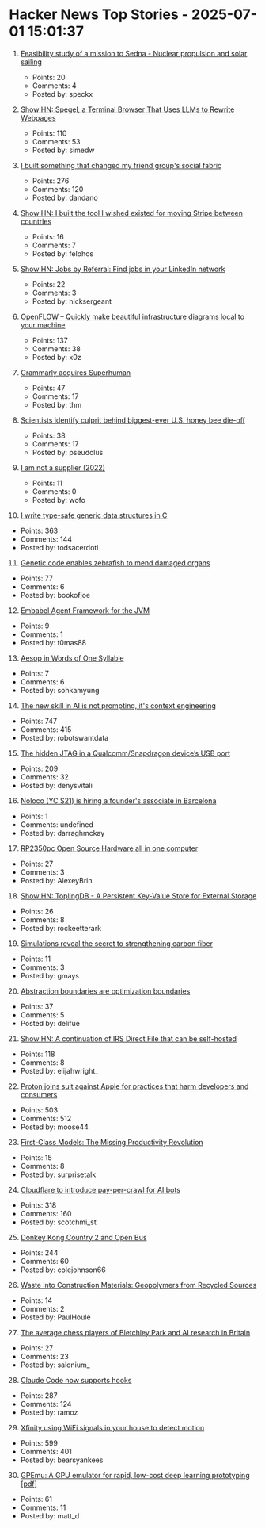 # Hacker News Top Stories - 2025-07-01 15:01:37

1. [Feasibility study of a mission to Sedna - Nuclear propulsion and solar sailing](https://arxiv.org/abs/2506.17732)
   - Points: 20
   - Comments: 4
   - Posted by: speckx

2. [Show HN: Spegel, a Terminal Browser That Uses LLMs to Rewrite Webpages](https://simedw.com/2025/06/23/introducing-spegel/)
   - Points: 110
   - Comments: 53
   - Posted by: simedw

3. [I built something that changed my friend group's social fabric](https://blog.danpetrolito.xyz/i-built-something-that-changed-my-friend-gro-social-fabric/)
   - Points: 276
   - Comments: 120
   - Posted by: dandano

4. [Show HN: I built the tool I wished existed for moving Stripe between countries](https://www.stripemove.com/)
   - Points: 16
   - Comments: 7
   - Posted by: felphos

5. [Show HN: Jobs by Referral: Find jobs in your LinkedIn network](https://jobsbyreferral.com/)
   - Points: 22
   - Comments: 3
   - Posted by: nicksergeant

6. [OpenFLOW – Quickly make beautiful infrastructure diagrams local to your machine](https://github.com/stan-smith/OpenFLOW)
   - Points: 137
   - Comments: 38
   - Posted by: x0z

7. [Grammarly acquires Superhuman](https://www.reuters.com/business/grammarly-acquires-email-startup-superhuman-ai-platform-push-2025-07-01/)
   - Points: 47
   - Comments: 17
   - Posted by: thm

8. [Scientists identify culprit behind biggest-ever U.S. honey bee die-off](https://www.science.org/content/article/scientists-identify-culprit-behind-biggest-ever-u-s-honeybee-die)
   - Points: 38
   - Comments: 17
   - Posted by: pseudolus

9. [I am not a supplier (2022)](https://www.softwaremaxims.com/blog/not-a-supplier)
   - Points: 11
   - Comments: 0
   - Posted by: wofo

10. [I write type-safe generic data structures in C](https://danielchasehooper.com/posts/typechecked-generic-c-data-structures/)
   - Points: 363
   - Comments: 144
   - Posted by: todsacerdoti

11. [Genetic code enables zebrafish to mend damaged organs](https://www.caltech.edu/about/news/genetic-code-enables-zebrafish-to-mend-damaged-organs)
   - Points: 77
   - Comments: 6
   - Posted by: bookofjoe

12. [Embabel Agent Framework for the JVM](https://github.com/embabel/embabel-agent)
   - Points: 9
   - Comments: 1
   - Posted by: t0mas88

13. [Aesop in Words of One Syllable](https://blog.pgdp.net/2025/07/01/aesop-in-words-of-one-syllable/)
   - Points: 7
   - Comments: 6
   - Posted by: sohkamyung

14. [The new skill in AI is not prompting, it's context engineering](https://www.philschmid.de/context-engineering)
   - Points: 747
   - Comments: 415
   - Posted by: robotswantdata

15. [The hidden JTAG in a Qualcomm/Snapdragon device’s USB port](https://www.linaro.org/blog/hidden-jtag-qualcomm-snapdragon-usb/)
   - Points: 209
   - Comments: 32
   - Posted by: denysvitali

16. [Noloco (YC S21) is hiring a founder's associate in Barcelona](https://www.ycombinator.com/companies/noloco/jobs/K7q02eV-founders-associate)
   - Points: 1
   - Comments: undefined
   - Posted by: darraghmckay

17. [RP2350pc Open Source Hardware all in one computer](https://olimex.wordpress.com/2025/07/01/rp2350pc-open-source-hardware-all-in-one-computer-with-rp2350b-8mb-psram-16mb-flash-four-usb-host-dvi-hdmi-output-and-audio-codec-for-retro-computer-emulation-and-education/)
   - Points: 27
   - Comments: 3
   - Posted by: AlexeyBrin

18. [Show HN: ToplingDB - A Persistent Key-Value Store for External Storage](https://github.com/topling/toplingdb)
   - Points: 26
   - Comments: 8
   - Posted by: rockeetterark

19. [Simulations reveal the secret to strengthening carbon fiber](https://www.ornl.gov/news/simulations-reveal-secret-strengthening-carbon-fiber)
   - Points: 11
   - Comments: 3
   - Posted by: gmays

20. [Abstraction boundaries are optimization boundaries](https://blog.snork.dev/posts/abstraction-boundaries-are-optimization-boundaries.html)
   - Points: 37
   - Comments: 5
   - Posted by: delifue

21. [Show HN: A continuation of IRS Direct File that can be self-hosted](https://github.com/openfiletax/openfile)
   - Points: 118
   - Comments: 8
   - Posted by: elijahwright_

22. [Proton joins suit against Apple for practices that harm developers and consumers](https://proton.me/blog/apple-lawsuit)
   - Points: 503
   - Comments: 512
   - Posted by: moose44

23. [First-Class Models: The Missing Productivity Revolution](https://frest.substack.com/p/first-class-models-the-missing-productivity)
   - Points: 15
   - Comments: 8
   - Posted by: surprisetalk

24. [Cloudflare to introduce pay-per-crawl for AI bots](https://blog.cloudflare.com/introducing-pay-per-crawl/)
   - Points: 318
   - Comments: 160
   - Posted by: scotchmi_st

25. [Donkey Kong Country 2 and Open Bus](https://jsgroth.dev/blog/posts/dkc2-open-bus/)
   - Points: 244
   - Comments: 60
   - Posted by: colejohnson66

26. [Waste into Construction Materials: Geopolymers from Recycled Sources](https://www.mdpi.com/2313-4321/10/3/118)
   - Points: 14
   - Comments: 2
   - Posted by: PaulHoule

27. [The average chess players of Bletchley Park and AI research in Britain](https://blogs.bl.uk/science/2025/06/the-average-chess-players-of-bletchley-park-and-ai-research-in-britain.html)
   - Points: 27
   - Comments: 23
   - Posted by: salonium_

28. [Claude Code now supports hooks](https://docs.anthropic.com/en/docs/claude-code/hooks)
   - Points: 287
   - Comments: 124
   - Posted by: ramoz

29. [Xfinity using WiFi signals in your house to detect motion](https://www.xfinity.com/support/articles/wifi-motion)
   - Points: 599
   - Comments: 401
   - Posted by: bearsyankees

30. [GPEmu: A GPU emulator for rapid, low-cost deep learning prototyping [pdf]](https://vldb.org/pvldb/vol18/p1919-wang.pdf)
   - Points: 61
   - Comments: 11
   - Posted by: matt_d

